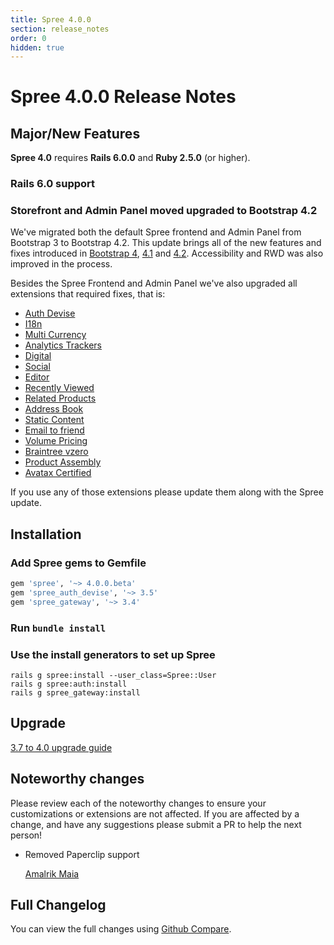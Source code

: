 ```yaml
---
title: Spree 4.0.0
section: release_notes
order: 0
hidden: true
---
```


# Spree 4.0.0 Release Notes

## Major/New Features

**Spree 4.0** requires **Rails 6.0.0** and **Ruby 2.5.0** (or higher).

### Rails 6.0 support

### Storefront and Admin Panel moved upgraded to Bootstrap 4.2

We've migrated both the default Spree frontend and Admin Panel from Bootstrap 3 to Bootstrap 4.2. This update brings all of the new features and fixes introduced in [Bootstrap 4](https://blog.getbootstrap.com/2018/01/18/bootstrap-4/), [4.1](https://blog.getbootstrap.com/2018/04/09/bootstrap-4-1/) and [4.2](https://blog.getbootstrap.com/2018/12/21/bootstrap-4-2-1/). Accessibility and RWD was also improved in the process.

Besides the Spree Frontend and Admin Panel we've also upgraded all extensions that required fixes, that is:

- [Auth Devise](https://github.com/spree/spree_auth_devise)
- [I18n](https://github.com/spree-contrib/spree_i18n)
- [Multi Currency](https://github.com/spree-contrib/spree_multi_currency)
- [Analytics Trackers](https://github.com/spree-contrib/spree_analytics_trackers)
- [Digital](https://github.com/spree-contrib/spree_digital)
- [Social](https://github.com/spree-contrib/spree_social)
- [Editor](https://github.com/spree-contrib/spree_editor)
- [Recently Viewed](https://github.com/spree-contrib/spree_recently_viewed)
- [Related Products](https://github.com/spree-contrib/spree_related_products)
- [Address Book](https://github.com/spree-contrib/spree_address_book)
- [Static Content](https://github.com/spree-contrib/spree_static_content)
- [Email to friend](https://github.com/spree-contrib/spree_email_to_friend)
- [Volume Pricing](https://github.com/spree-contrib/spree_volume_pricing)
- [Braintree vzero](https://github.com/spree-contrib/spree_braintree_vzero)
- [Product Assembly](https://github.com/spree-contrib/spree-product-assembly)
- [Avatax Certified](https://github.com/spree-contrib/spree_avatax_certified)

If you use any of those extensions please update them along with the Spree update.

## Installation

### Add Spree gems to Gemfile

```ruby
gem 'spree', '~> 4.0.0.beta'
gem 'spree_auth_devise', '~> 3.5'
gem 'spree_gateway', '~> 3.4'
```

### Run `bundle install`

### Use the install generators to set up Spree

```shell
rails g spree:install --user_class=Spree::User
rails g spree:auth:install
rails g spree_gateway:install
```

## Upgrade

[3.7 to 4.0 upgrade guide](https://github.com/spree/spree/blob/master/guides/content/developer/upgrades/three-dot-seven-to-four-dot-zero.md)

## Noteworthy changes

Please review each of the noteworthy changes to ensure your customizations or extensions are not affected. If you are affected by a change, and have any suggestions please submit a PR to help the next person!

- Removed Paperclip support

  [Amalrik Maia](https://github.com/spree/spree/pull/9217)

## Full Changelog

You can view the full changes using [Github Compare](https://github.com/spree/spree/compare/3-7-stable...master).
